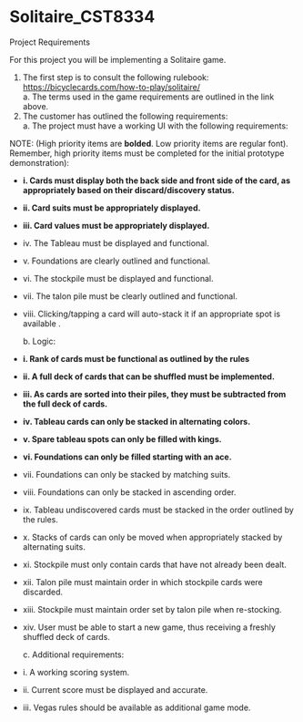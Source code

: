 # Solitaire_CST8334  

Project Requirements 
  
For this project you will be implementing a Solitaire game.  
  
1.	The first step is to consult the following rulebook: https://bicyclecards.com/how-to-play/solitaire/   
    a.	The terms used in the game requirements are outlined in the link above.   
2.	The customer has outlined the following requirements:  
    a.	The project must have a working UI with the following requirements:   

NOTE: (High priority items are **bolded**. Low priority items are regular font). Remember, high priority items must be completed for the initial prototype demonstration):  
- **i.	Cards must display both the back side and front side of the card, as appropriately based on their discard/discovery status.**  
- **ii.	Card suits must be appropriately displayed.**  
- **iii.	Card values must be appropriately displayed.**  
- iv.	The Tableau must be displayed and functional.  
- v.	Foundations are clearly outlined and functional.  
- vi.	The stockpile must be displayed and functional.  
- vii.	The talon pile must be clearly outlined and functional.  
- viii.	Clicking/tapping a card will auto-stack it if an appropriate spot is available . 
  
    b.	Logic:  
- **i.	Rank of cards must be functional as outlined by the rules**  
- **ii.	A full deck of cards that can be shuffled must be implemented.**  
- **iii.	As cards are sorted into their piles, they must be subtracted from the full deck of cards.**  
- **iv.	Tableau cards can only be stacked in alternating colors.**  
- **v.	Spare tableau spots can only be filled with kings.**  
- **vi.	Foundations can only be filled starting with an ace.**  
- vii.	Foundations can only be stacked by matching suits.
- viii.	Foundations can only be stacked in ascending order.
- ix.	Tableau undiscovered cards must be stacked in the order outlined by the rules.
- x.	Stacks of cards can only be moved when appropriately stacked by alternating suits.
- xi.	Stockpile must only contain cards that have not already been dealt.
- xii.	Talon pile must maintain order in which stockpile cards were discarded.
- xiii.	Stockpile must maintain order set by talon pile when re-stocking.
- xiv.	User must be able to start a new game, thus receiving a freshly shuffled deck of cards.
  
    c.	Additional requirements:  
- i.	A working scoring system.  
- ii.	Current score must be displayed and accurate.  
- iii.	Vegas rules should be available as additional game mode.  
